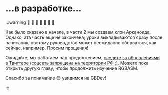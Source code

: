 # ...в разработке...

:::warning 🚧 🚧 🚧 🚧 🚧 🚧 🚧

Как было сказано в начале, в части 2 мы создаем клон Арканоида. 
Однако, эта часть еще не закончена; уроки выкладываются сразу после написания, поэтому руководство может неожиданно оборваться, как сейчас, например.
Просим прощения!

Ожидайте, мы работаем над продолжением, [следите за обновлениями в Твиттере (соцсеть запрещена на территории РФ ;)](https://twitter.com/gbdev0). Можете пока открыть другую главу, чтобы продолжить изучение RGBASM.

Спасибо за понимание 😊 увидимся на GBDev!

:::
